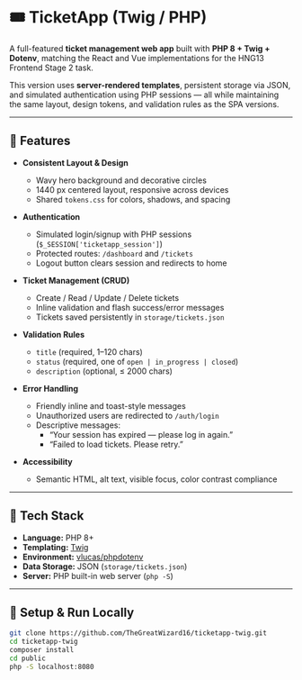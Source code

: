 # 🎟️ TicketApp (Twig / PHP)

A full-featured **ticket management web app** built with **PHP 8 + Twig + Dotenv**, matching the React and Vue implementations for the HNG13 Frontend Stage 2 task.

This version uses **server-rendered templates**, persistent storage via JSON, and simulated authentication using PHP sessions — all while maintaining the same layout, design tokens, and validation rules as the SPA versions.

---

## 🚀 Features

- **Consistent Layout & Design**
  - Wavy hero background and decorative circles
  - 1440 px centered layout, responsive across devices
  - Shared `tokens.css` for colors, shadows, and spacing

- **Authentication**
  - Simulated login/signup with PHP sessions (`$_SESSION['ticketapp_session']`)
  - Protected routes: `/dashboard` and `/tickets`
  - Logout button clears session and redirects to home

- **Ticket Management (CRUD)**
  - Create / Read / Update / Delete tickets
  - Inline validation and flash success/error messages
  - Tickets saved persistently in `storage/tickets.json`

- **Validation Rules**
  - `title` (required, 1–120 chars)
  - `status` (required, one of `open | in_progress | closed`)
  - `description` (optional, ≤ 2000 chars)

- **Error Handling**
  - Friendly inline and toast-style messages
  - Unauthorized users are redirected to `/auth/login`
  - Descriptive messages:
    - “Your session has expired — please log in again.”
    - “Failed to load tickets. Please retry.”

- **Accessibility**
  - Semantic HTML, alt text, visible focus, color contrast compliance

---

## 🧩 Tech Stack

- **Language:** PHP 8+
- **Templating:** [Twig](https://twig.symfony.com/)
- **Environment:** [vlucas/phpdotenv](https://github.com/vlucas/phpdotenv)
- **Data Storage:** JSON (`storage/tickets.json`)
- **Server:** PHP built-in web server (`php -S`)

---

## 🧰 Setup & Run Locally

```bash
git clone https://github.com/TheGreatWizard16/ticketapp-twig.git
cd ticketapp-twig
composer install
cd public
php -S localhost:8080

